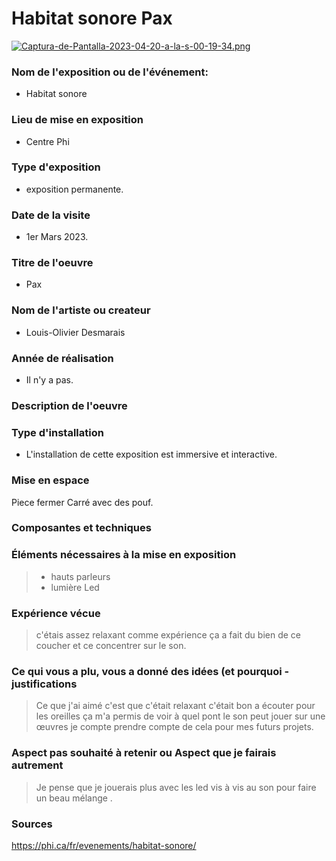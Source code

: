 # Habitat sonore Pax

[![Captura-de-Pantalla-2023-04-20-a-la-s-00-19-34.png](https://i.postimg.cc/QMVzgK9V/Captura-de-Pantalla-2023-04-20-a-la-s-00-19-34.png)](https://postimg.cc/PLsKTxMk)

### Nom de l'exposition ou de l'événement:

- Habitat sonore

### Lieu de mise en exposition

- Centre Phi  

### Type d'exposition 

- exposition permanente. 

### Date de la visite

- 1er Mars 2023.

### Titre de l'oeuvre

- Pax

### Nom de l'artiste ou createur

- Louis-Olivier Desmarais

### Année de réalisation

- Il n'y a pas.

### Description de l'oeuvre

### Type d'installation

- L'installation de cette exposition est immersive et interactive. 

### Mise en espace

Piece fermer Carré avec des pouf.

### Composantes et techniques

### Éléments nécessaires à la mise en exposition
> - hauts parleurs
> - lumière Led
### Expérience vécue
  > c'étais assez relaxant comme expérience ça a fait du bien de ce coucher et ce concentrer sur le son.

### Ce qui vous a plu, vous a donné des idées (et pourquoi - justifications
> Ce que j'ai aimé c'est que c'était relaxant c'était bon a écouter pour les oreilles ça m'a permis de voir à quel pont le son peut jouer sur une œuvres je compte prendre compte de cela pour mes futurs projets.

### Aspect pas souhaité à retenir ou Aspect que je fairais autrement

> Je pense que je jouerais plus avec les led vis à vis au son pour faire un beau mélange .

### Sources

https://phi.ca/fr/evenements/habitat-sonore/



